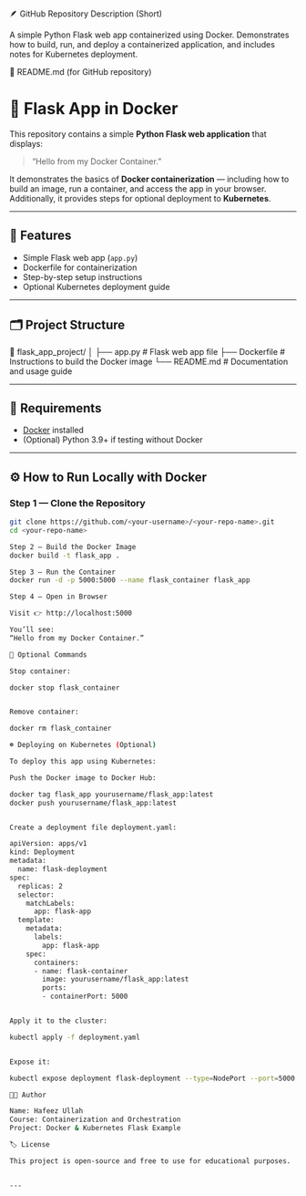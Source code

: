 🪶 GitHub Repository Description (Short)

A simple Python Flask web app containerized using Docker. Demonstrates how to build, run, and deploy a containerized application, and includes notes for Kubernetes deployment.

🐳 README.md (for GitHub repository)
# 🐳 Flask App in Docker

This repository contains a simple **Python Flask web application** that displays:

> “Hello from my Docker Container.”

It demonstrates the basics of **Docker containerization** — including how to build an image, run a container, and access the app in your browser.  
Additionally, it provides steps for optional deployment to **Kubernetes**.

---

## 🚀 Features
- Simple Flask web app (`app.py`)
- Dockerfile for containerization
- Step-by-step setup instructions
- Optional Kubernetes deployment guide

---

## 🗂️ Project Structure


📁 flask_app_project/
│
├── app.py # Flask web app file
├── Dockerfile # Instructions to build the Docker image
└── README.md # Documentation and usage guide


---

## 🧰 Requirements
- [Docker](https://www.docker.com/products/docker-desktop) installed  
- (Optional) Python 3.9+ if testing without Docker

---

## ⚙️ How to Run Locally with Docker

### Step 1 — Clone the Repository
```bash
git clone https://github.com/<your-username>/<your-repo-name>.git
cd <your-repo-name>

Step 2 — Build the Docker Image
docker build -t flask_app .

Step 3 — Run the Container
docker run -d -p 5000:5000 --name flask_container flask_app

Step 4 — Open in Browser

Visit 👉 http://localhost:5000

You’ll see:
“Hello from my Docker Container.”

🧹 Optional Commands

Stop container:

docker stop flask_container


Remove container:

docker rm flask_container

☸️ Deploying on Kubernetes (Optional)

To deploy this app using Kubernetes:

Push the Docker image to Docker Hub:

docker tag flask_app yourusername/flask_app:latest
docker push yourusername/flask_app:latest


Create a deployment file deployment.yaml:

apiVersion: apps/v1
kind: Deployment
metadata:
  name: flask-deployment
spec:
  replicas: 2
  selector:
    matchLabels:
      app: flask-app
  template:
    metadata:
      labels:
        app: flask-app
    spec:
      containers:
      - name: flask-container
        image: yourusername/flask_app:latest
        ports:
        - containerPort: 5000


Apply it to the cluster:

kubectl apply -f deployment.yaml


Expose it:

kubectl expose deployment flask-deployment --type=NodePort --port=5000

👨‍💻 Author

Name: Hafeez Ullah
Course: Containerization and Orchestration
Project: Docker & Kubernetes Flask Example

🏷️ License

This project is open-source and free to use for educational purposes.


---
